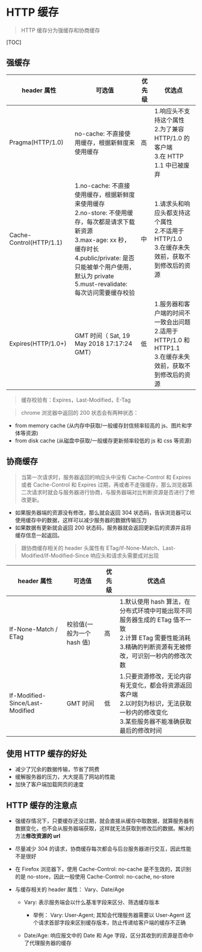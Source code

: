 # HTTP 缓存

> HTTP 缓存分为强缓存和协商缓存

[TOC]

## 强缓存

| header 属性             | 可选值                                                                                                                                                                                                                                                   | 优先级 | 优选点                                                                                                               |
| ----------------------- | -------------------------------------------------------------------------------------------------------------------------------------------------------------------------------------------------------------------------------------------------------- | ------ | -------------------------------------------------------------------------------------------------------------------- |
| Pragma(HTTP/1.0)        | no-cache: 不直接使用缓存，根据新鲜度来使用缓存                                                                                                                                                                                                           | 高     | 1.响应头不支持这个属性 <br/> 2.为了兼容 HTTP/1.0 的客户端 <br/> 3.在 HTTP 1.1 中已被废弃                             |
| Cache-Control(HTTP/1.1) | 1.no-cache: 不直接使用缓存，根据新鲜度来使用缓存 <br /> 2.no-store: 不使用缓存，每次都是请求下载新资源 <br /> 3.max-age: xx 秒， 缓存时长 <br /> 4.public/private: 是否只能被单个用户使用，默认为 private <br /> 5.must-revalidate: 每次访问需要缓存校验 | 中     | 1.请求头和响应头都支持这个属性 <br/> 2.不适用于 HTTP/1.0 <br/> 3.在缓存未失效前，获取不到修改后的资源                |
| Expires(HTTP/1.0+)      | GMT 时间（ Sat, 19 May 2018 17:17:24 GMT）                                                                                                                                                                                                               | 低     | 1.服务器和客户端的时间不一致会出问题 <br/> 2.适用于 HTTP/1.0 和 HTTP1.1 <br/> 3.在缓存未失效前，获取不到修改后的资源 |

> 缓存校验有：Expires，Last-Modified，E-Tag

> chrome 浏览器中返回的 200 状态会有两种状态：

- from memory cache (从内存中获取/一般缓存封信频率较高的 js、图片和字体等资源)
- from disk cache (从磁盘中获取/一般缓存更新频率较低的 js 和 css 等资源)

## 协商缓存

> 当第一次请求时，服务器返回的响应头中没有 Cache-Control 和 Expires 或者 Cache-Control 和 Expires 过期，再或者不走强缓存，那么浏览器第二次请求时就会与服务器进行协商，与服务器端对比判断资源是否进行了修改更新。

- 如果服务器端的资源没有修改，那么就会返回 304 状态码，告诉浏览器可以使用缓存中的数据，这样可以减少服务器的数据传输压力
- 如果数据有更新就会返回 200 状态码，服务器就会返回更新后的资源并且将缓存信息一起返回。

> 跟协商缓存相关的 header 头属性有 ETag/If-None-Match、Last-Modified/If-Modified-Since 响应头和请求头需要成对出现

| header 属性                     | 可选值                     | 优先级 | 优选点                                                                                                                                                               |
| ------------------------------- | -------------------------- | ------ | -------------------------------------------------------------------------------------------------------------------------------------------------------------------- |
| If-None-Match / ETag            | 校验值(一般为一个 hash 值) | 高     | 1.默认使用 hash 算法，在分布式环境中可能出现不同服务器生成的 ETag 值不一致 <br /> 2.计算 ETag 需要性能消耗 <br /> 3.精确的判断资源有无被修改，可识别一秒内的修改次数 |
| If-Modified-Since/Last-Modified | GMT 时间                   | 低     | 1.只要资源修改，无论内容有无变化，都会将资源返回客户端 <br /> 2.以时刻为标识，无法获取一秒内的修改变化 <br /> 3.某些服务器不能准确获取最后的修改时间                 |

## 使用 HTTP 缓存的好处

- 减少了冗余的数据传输，节省了网费
- 缓解服务器的压力，大大提高了网站的性能
- 加快了客户端加载网页的速度

## HTTP 缓存的注意点

- 强缓存情况下，只要缓存还没过期，就会直接从缓存中取数据，就算服务器有数据变化，也不会从服务器端获取，这样就无法获取到修改后的数据。解决的方法**修改资源的 url**

- 尽量减少 304 的请求，协商缓存每次都会与后台服务器进行交互，因此性能不是很好

- 在 Firefox 浏览器下，使用 Cache-Control: no-cache 是不生效的，其识别的是 no-store，因此一般使用 Cache-Control: no-cache, no-store

- 与缓存相关的 header 属性： Vary、Date/Age

  - Vary: 表示服务端会以什么基准字段来区分、筛选缓存版本

    - 举例： Vary: User-Agent; 其知会代理服务器需要以 User-Agent 这个请求首部字段来区别缓存版本，防止传递给客户端的缓存不正确

  - Date/Age: 响应报文中的 Date 和 Age 字段，区分其收到的资源是否命中了代理服务器的缓存
